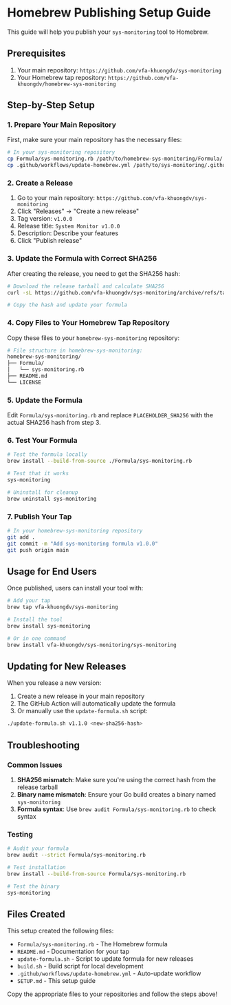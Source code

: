 # Homebrew Publishing Setup Guide

This guide will help you publish your `sys-monitoring` tool to Homebrew.

## Prerequisites

1. Your main repository: `https://github.com/vfa-khuongdv/sys-monitoring`
2. Your Homebrew tap repository: `https://github.com/vfa-khuongdv/homebrew-sys-monitoring`

## Step-by-Step Setup

### 1. Prepare Your Main Repository

First, make sure your main repository has the necessary files:

```bash
# In your sys-monitoring repository
cp Formula/sys-monitoring.rb /path/to/homebrew-sys-monitoring/Formula/
cp .github/workflows/update-homebrew.yml /path/to/sys-monitoring/.github/workflows/
```

### 2. Create a Release

1. Go to your main repository: `https://github.com/vfa-khuongdv/sys-monitoring`
2. Click "Releases" → "Create a new release"
3. Tag version: `v1.0.0`
4. Release title: `System Monitor v1.0.0`
5. Description: Describe your features
6. Click "Publish release"

### 3. Update the Formula with Correct SHA256

After creating the release, you need to get the SHA256 hash:

```bash
# Download the release tarball and calculate SHA256
curl -sL https://github.com/vfa-khuongdv/sys-monitoring/archive/refs/tags/v1.0.0.tar.gz | shasum -a 256

# Copy the hash and update your formula
```

### 4. Copy Files to Your Homebrew Tap Repository

Copy these files to your `homebrew-sys-monitoring` repository:

```bash
# File structure in homebrew-sys-monitoring:
homebrew-sys-monitoring/
├── Formula/
│   └── sys-monitoring.rb
├── README.md
└── LICENSE
```

### 5. Update the Formula

Edit `Formula/sys-monitoring.rb` and replace `PLACEHOLDER_SHA256` with the actual SHA256 hash from step 3.

### 6. Test Your Formula

```bash
# Test the formula locally
brew install --build-from-source ./Formula/sys-monitoring.rb

# Test that it works
sys-monitoring

# Uninstall for cleanup
brew uninstall sys-monitoring
```

### 7. Publish Your Tap

```bash
# In your homebrew-sys-monitoring repository
git add .
git commit -m "Add sys-monitoring formula v1.0.0"
git push origin main
```

## Usage for End Users

Once published, users can install your tool with:

```bash
# Add your tap
brew tap vfa-khuongdv/sys-monitoring

# Install the tool
brew install sys-monitoring

# Or in one command
brew install vfa-khuongdv/sys-monitoring/sys-monitoring
```

## Updating for New Releases

When you release a new version:

1. Create a new release in your main repository
2. The GitHub Action will automatically update the formula
3. Or manually use the `update-formula.sh` script:

```bash
./update-formula.sh v1.1.0 <new-sha256-hash>
```

## Troubleshooting

### Common Issues

1. **SHA256 mismatch**: Make sure you're using the correct hash from the release tarball
2. **Binary name mismatch**: Ensure your Go build creates a binary named `sys-monitoring`
3. **Formula syntax**: Use `brew audit Formula/sys-monitoring.rb` to check syntax

### Testing

```bash
# Audit your formula
brew audit --strict Formula/sys-monitoring.rb

# Test installation
brew install --build-from-source Formula/sys-monitoring.rb

# Test the binary
sys-monitoring
```

## Files Created

This setup created the following files:

- `Formula/sys-monitoring.rb` - The Homebrew formula
- `README.md` - Documentation for your tap
- `update-formula.sh` - Script to update formula for new releases  
- `build.sh` - Build script for local development
- `.github/workflows/update-homebrew.yml` - Auto-update workflow
- `SETUP.md` - This setup guide

Copy the appropriate files to your repositories and follow the steps above!
